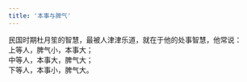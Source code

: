 ```yaml
---
title: '本事与脾气'
---
```

民国时期杜月笙的智慧，最被人津津乐道，就在于他的处事智慧，他常说：  
上等人，脾气小，本事大；  
中等人，本事大，脾气大；  
下等人，本事小，脾气大。  